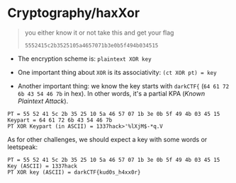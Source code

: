# Cryptography/haxXor

> you either know it or not take this and get your flag
>
> ```
> 5552415c2b3525105a4657071b3e0b5f494b034515
> ```

- The encryption scheme is: `plaintext XOR key`
- One important thing about `XOR` is its associativity: `(ct XOR pt) = key `

- Another important thing: we know the key starts with `darkCTF{` (`64 61 72 6b 43 54 46 7b` in hex). In other words, it's a partial KPA (*Known Plaintext Attack*).

```
PT = 55 52 41 5c 2b 35 25 10 5a 46 57 07 1b 3e 0b 5f 49 4b 03 45 15
Keypart = 64 61 72 6b 43 54 46 7b
PT XOR Keypart (in ASCII) = 1337hack>'%lXjM$-*q.V
```

As for other challenges, we should expect a key with some words or leetspeak:

```
PT = 55 52 41 5c 2b 35 25 10 5a 46 57 07 1b 3e 0b 5f 49 4b 03 45 15
Key (ASCII) = 1337hack
PT XOR key (ASCII) = darkCTF{kud0s_h4xx0r}
```

